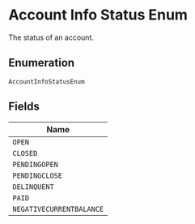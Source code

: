 
# Account Info Status Enum

The status of an account.

## Enumeration

`AccountInfoStatusEnum`

## Fields

| Name |
|  --- |
| `OPEN` |
| `CLOSED` |
| `PENDINGOPEN` |
| `PENDINGCLOSE` |
| `DELINQUENT` |
| `PAID` |
| `NEGATIVECURRENTBALANCE` |

